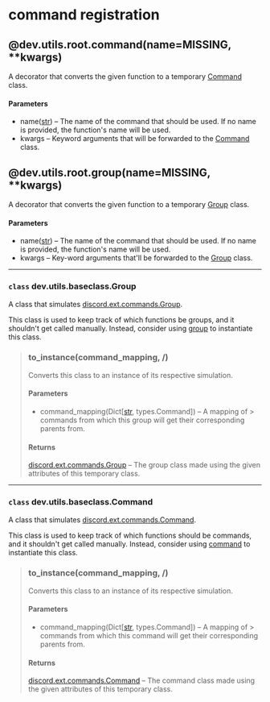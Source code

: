 # command registration

## @dev.utils.root.command(name=MISSING, **kwargs)
A decorator that converts the given function to a
temporary [Command](https://github.com/Lee-matod/dev/blob/main/docs/commands.md#class-devutilsbaseclasscommand) class.
#### Parameters
- name([str](https://docs.python.org/3/library/stdtypes.html#str)) – The name of the command that should be used. If
  no name is provided, the function's name will be used.
- kwargs – Keyword arguments that will be forwarded to
  the [Command](https://github.com/Lee-matod/dev/blob/main/docs/commands.md#class-devutilsbaseclasscommand) class.

## @dev.utils.root.group(name=MISSING, **kwargs)
A decorator that converts the given function to a
temporary [Group](https://github.com/Lee-matod/dev/blob/main/docs/commands.md#class-devutilsbaseclassgroup) class.
#### Parameters
- name([str](https://docs.python.org/3/library/stdtypes.html#str)) – The name of the command that should be used. If
  no name is provided, the function's name will be used.
- kwargs – Key-word arguments that'll be forwarded to
  the [Group](https://github.com/Lee-matod/dev/blob/main/docs/commands.md#class-devutilsbaseclassgroup) class.

***

### `class` dev.utils.baseclass.Group

A class that
simulates [discord.ext.commands.Group](https://discordpy.readthedocs.io/en/latest/ext/commands/api.html#discord.ext.commands.Group).

This class is used to keep track of which functions be groups, and it shouldn't get called manually.
Instead, consider
using [group](https://github.com/Lee-matod/dev/blob/main/docs/commands.md#staticmethod-groupnamemissing-kwargs) to
instantiate this class.
> ### to_instance(command_mapping, /)
> Converts this class to an instance of its respective simulation.
> #### Parameters
> - command_mapping(Dict[[str](https://docs.python.org/3/library/stdtypes.html#str), types.Command]) – A mapping of
    > commands from which this group will get their corresponding parents from.
> #### Returns
> [discord.ext.commands.Group](https://discordpy.readthedocs.io/en/latest/ext/commands/api.html#discord.ext.commands.Group) –
> The group class made using the given attributes of this temporary class.

***

### `class` dev.utils.baseclass.Command

A class that
simulates [discord.ext.commands.Command](https://discordpy.readthedocs.io/en/latest/ext/commands/api.html#discord.ext.commands.Command).

This class is used to keep track of which functions should be commands, and it shouldn't get called manually.
Instead, consider
using [command](https://github.com/Lee-matod/dev/blob/main/docs/commands.md#staticmethod-commandnamemissing-kwargs)
to instantiate this class.
> ### to_instance(command_mapping, /)
> Converts this class to an instance of its respective simulation.
> #### Parameters
> - command_mapping(Dict[[str](https://docs.python.org/3/library/stdtypes.html#str), types.Command]) – A mapping of
    > commands from which this command will get their corresponding parents from.
> #### Returns
> [discord.ext.commands.Command](https://discordpy.readthedocs.io/en/latest/ext/commands/api.html#discord.ext.commands.Command) –
> The command class made using the given attributes of this temporary class.